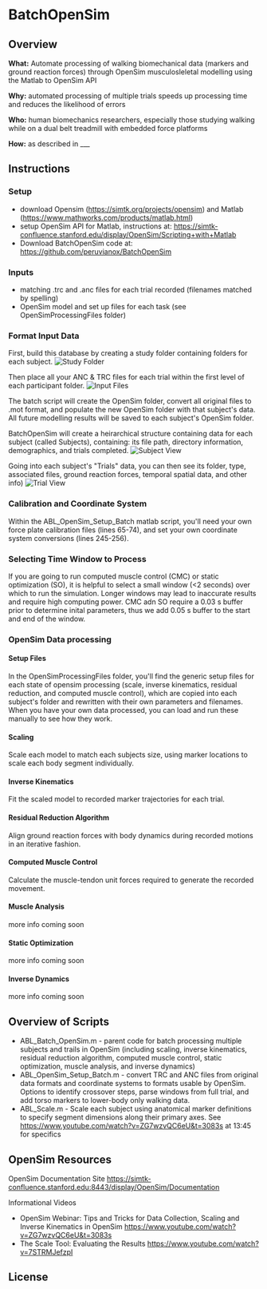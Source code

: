 # BatchOpenSim

## Overview

**What:** Automate processing of walking biomechanical data (markers and ground reaction forces) through OpenSim musculosleletal modelling using the Matlab to OpenSim API

**Why:** automated processing of multiple trials speeds up processing time and reduces the likelihood of errors

**Who:** human biomechanics researchers, especially those studying walking while on a dual belt treadmill with embedded force platforms

**How:** as described in ___
 
 
## Instructions

### Setup
- download Opensim (https://simtk.org/projects/opensim) and Matlab (https://www.mathworks.com/products/matlab.html)
- setup OpenSim API for Matlab, instructions at: https://simtk-confluence.stanford.edu/display/OpenSim/Scripting+with+Matlab
- Download  BatchOpenSim code at:  https://github.com/peruvianox/BatchOpenSim

### Inputs
- matching .trc and .anc files for each trial recorded (filenames matched by spelling)
- OpenSim model and set up files for each task (see OpenSimProcessingFiles folder) 
 
### Format Input Data
First, build this database by creating a study folder containing folders for each subject. 
![Study Folder](https://github.com/peruvianox/BatchOpenSim/blob/master/Study_Folder.PNG)

Then place all your ANC & TRC files for each trial within the first level of each participant folder. 
![Input Files](https://github.com/peruvianox/BatchOpenSim/blob/master/Input_Files.PNG)

The batch script will create the OpenSim folder, convert all original files to .mot format, and populate the new OpenSim folder with that subject's data. All future modelling results will be saved to each subject's OpenSim folder. 

BatchOpenSim will create a heirarchical structure containing data for each subject (called Subjects), containing: its file path, directory information, demographics, and trials completed. 
![Subject View](https://github.com/peruvianox/BatchOpenSim/blob/master/Subject_view.png)

Going into each subject's "Trials" data, you can then see its folder, type, associated files, ground reaction forces, temporal spatial data, and other info)
![Trial View](https://github.com/peruvianox/BatchOpenSim/blob/master/Trial_view.png)
 
### Calibration and Coordinate System 
Within the ABL_OpenSim_Setup_Batch matlab script, you'll need your own force plate calibration files (lines 65-74), and set your own coordinate system conversions (lines 245-256).
 
### Selecting Time Window to Process
If you are going to run computed muscle control (CMC) or static optimization (SO), it is helpful to select a small window (<2 seconds) over which to run the simulation. Longer windows may lead to inaccurate results and require high computing power. CMC adn SO require a 0.03 s buffer prior to determine inital parameters, thus we add 0.05 s buffer to the start and end of the window. 

### OpenSim Data processing
#### Setup Files
In the OpenSimProcessingFiles folder, you'll find the generic setup files for each state of opensim processing (scale, inverse kinematics, residual reduction, and computed muscle control), which are copied into each subject's folder and rewritten with their own parameters and filenames. When you have your own data processed, you can load and run these manually to see how they work. 
#### Scaling
Scale each model to match each subjects size, using marker locations to scale each body segment individually. 

#### Inverse Kinematics
Fit the scaled model to recorded marker trajectories for each trial. 

#### Residual Reduction Algorithm
Align ground reaction forces with body dynamics during recorded motions in an iterative fashion. 

#### Computed Muscle Control
Calculate the muscle-tendon unit forces required to generate the recorded movement. 

#### Muscle Analysis
more info coming soon

#### Static Optimization
more info coming soon

#### Inverse Dynamics
more info coming soon

## Overview of Scripts
- ABL_Batch_OpenSim.m - parent code for batch processing multiple subjects and trails in OpenSim (including scaling, inverse kinematics, residual reduction algorithm, computed muscle control, static optimization, muscle analysis, and inverse dynamics)
- ABL_OpenSim_Setup_Batch.m - convert TRC and ANC files from original data formats and coordinate systems to formats usable by OpenSim. Options to identify crossover steps, parse windows from full trial, and add torso markers to lower-body only walking data. 
- ABL_Scale.m - Scale each subject using anatomical marker definitions to specify segment dimensions along their primary axes. See https://www.youtube.com/watch?v=ZG7wzvQC6eU&t=3083s at 13:45 for specifics

## OpenSim Resources
OpenSim Documentation Site
https://simtk-confluence.stanford.edu:8443/display/OpenSim/Documentation
  
Informational Videos
- OpenSim Webinar: Tips and Tricks for Data Collection, Scaling and Inverse Kinematics in OpenSim https://www.youtube.com/watch?v=ZG7wzvQC6eU&t=3083s 
- The Scale Tool: Evaluating the Results https://www.youtube.com/watch?v=7STRMJefzpI

## License


